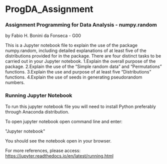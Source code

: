 # ProgDA_Assignment

### Assignment Programming for Data Analysis - numpy.random

by Fabio H. Bonini da Fonseca - G00

This is a Jupyter notebook file to explain the use of the package numpy.random, including detailed explanations of at least five of the distributions provided for in the package. There are four distinct tasks to be carried out in your Jupyter notebook. 1.Explain the overall purpose of the package. 2.Explain the use of the “Simple random data” and “Permutations” functions. 3.Explain the use and purpose of at least five “Distributions” functions. 4.Explain the use of seeds in generating pseudorandom numbers.



### Running Jupyter Notebook

To run this jupyter notebook file you will need to install Python preferably through Anaconda distribution.

To open jupyter notebook open command line and enter:

"Jupyter notebook"

You should see the notebook open in your browser.

For more references, please access:
https://jupyter.readthedocs.io/en/latest/running.html 
